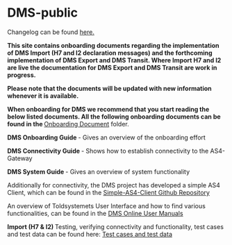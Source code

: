 # DMS-public

Changelog can be found [here.](changelog.md)

<b> This site contains onboarding documents regarding the implementation of DMS Import (H7 and I2 declaration messages) and the forthcoming implementation of DMS Export and DMS Transit. Where Import H7 and I2 are live the documentation for DMS Export and DMS Transit are work in progress. </b>

<b> Please note that the documents will be updated with new information whenever it is available. </b>

<b> When onboarding for DMS we recommend that you start reading the below listed documents. All the following onboarding documents can be found in the </b> [Onboarding Document](https://github.com/skat/dms-public/tree/master/Onboarding%20Documents) folder.

<b> DMS Onboarding Guide </b> - Gives an overview of the onboarding effort

<b> DMS Connectivity Guide </b> - Shows how to establish connectivity to the AS4-Gateway

<b> DMS System Guide </b> - Gives an overview of system functionality

Additionally for connectivity, the DMS project has developed a simple AS4 Client, which can be found in the
[Simple-AS4-Client Github Repository](https://github.com/skat/simple-as4-client)

An overview of Toldsystemets User Interface and how to find various functionalities, can be found in the [DMS Online User Manuals](https://github.com/skat/dms-public/tree/master/DMS%20Online%20User%20Manuals)

<b> Import (H7 & I2) </b> 
Testing, verifying connectivity and functionality, test cases and test data can be found here: [Test cases and test data](https://skat.github.io/dms-public/test-data/)
